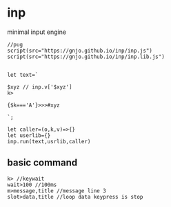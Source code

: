 # inp
minimal input engine
```
//pug
script(src="https://gnjo.github.io/inp/inp.js")
script(src="https://gnjo.github.io/inp/inp.lib.js")
```
```

let text=`

$xyz // inp.v['$xyz']
k>

{$k==='A'}>>>#xyz

`;

let caller=(o,k,v)=>{}
let userlib={}
inp.run(text,usrlib,caller)
```
## basic command
```
k> //keywait
wait>100 //100ms
m>message,title //message line 3
slot>data,title //loop data keypress is stop
```
